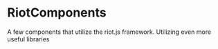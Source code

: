 # RiotComponents
A few components that utilize the riot.js framework. Utilizing even more useful libraries
